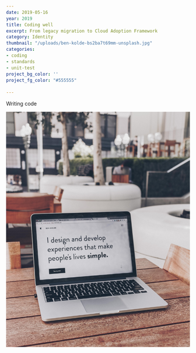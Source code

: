 ```yaml
---
date: 2019-05-16
year: 2019
title: Coding well
excerpt: From legacy migration to Cloud Adoption Framework
category: Identity
thumbnail: "/uploads/ben-kolde-bs2ba7t69mm-unsplash.jpg"
categories:
- coding
- standards
- unit-test
project_bg_color: ''
project_fg_color: "#555555"

---
```

Writing code

![](/uploads/ben-kolde-bs2ba7t69mm-unsplash.jpg)